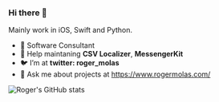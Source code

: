 ### Hi there 👋
Mainly work in iOS, Swift and Python.

- 📱 Software Consultant
- 🔭 Help maintaning **CSV Localizer**, **MessengerKit**
- 🐦 I’m at **twitter: roger_molas**
- 💬 Ask me about projects at https://www.rogermolas.com/

![Roger's GitHub stats](https://github-readme-stats.vercel.app/api?username=rogermolas&count_private=true)

